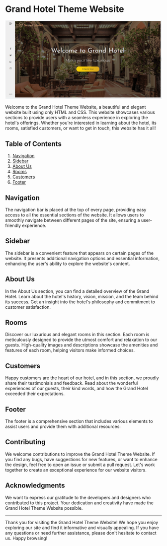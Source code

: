 # Grand Hotel Theme Website

![Grand Hotel](./Themes.PNG)

Welcome to the Grand Hotel Theme Website, a beautiful and elegant website built using only HTML and CSS. This website showcases various sections to provide users with a seamless experience in exploring the hotel's offerings. Whether you're interested in learning about the hotel, its rooms, satisfied customers, or want to get in touch, this website has it all!

## Table of Contents

1. [Navigation](#navigation)
2. [Sidebar](#sidebar)
3. [About Us](#about-us)
4. [Rooms](#rooms)
5. [Customers](#customers)
6. [Footer](#footer)

## Navigation

The navigation bar is placed at the top of every page, providing easy access to all the essential sections of the website. It allows users to smoothly navigate between different pages of the site, ensuring a user-friendly experience.

## Sidebar

The sidebar is a convenient feature that appears on certain pages of the website. It presents additional navigation options and essential information, enhancing the user's ability to explore the website's content.

## About Us

In the About Us section, you can find a detailed overview of the Grand Hotel. Learn about the hotel's history, vision, mission, and the team behind its success. Get an insight into the hotel's philosophy and commitment to customer satisfaction.

## Rooms

Discover our luxurious and elegant rooms in this section. Each room is meticulously designed to provide the utmost comfort and relaxation to our guests. High-quality images and descriptions showcase the amenities and features of each room, helping visitors make informed choices.

## Customers

Happy customers are the heart of our hotel, and in this section, we proudly share their testimonials and feedback. Read about the wonderful experiences of our guests, their kind words, and how the Grand Hotel exceeded their expectations.

## Footer

The footer is a comprehensive section that includes various elements to assist users and provide them with additional resources:

## Contributing

We welcome contributions to improve the Grand Hotel Theme Website. If you find any bugs, have suggestions for new features, or want to enhance the design, feel free to open an issue or submit a pull request. Let's work together to create an exceptional experience for our website visitors.


## Acknowledgments

We want to express our gratitude to the developers and designers who contributed to this project. Your dedication and creativity have made the Grand Hotel Theme Website possible.

---

Thank you for visiting the Grand Hotel Theme Website! We hope you enjoy exploring our site and find it informative and visually appealing. If you have any questions or need further assistance, please don't hesitate to contact us. Happy browsing!